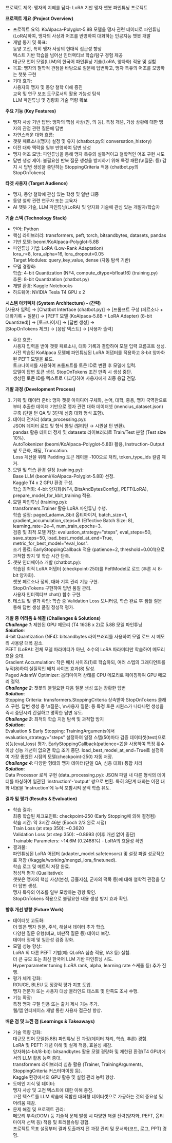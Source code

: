 프로젝트 제목: 맹자의 지혜를 담다: LoRA 기반 맹자 챗봇 파인튜닝 프로젝트

**프로젝트 개요 (Project Overview)**   
- 프로젝트 요약: KoAlpaca-Polyglot-5.8B 모델을 맹자 관련 데이터로 파인튜닝(LoRA)하여, 맹자의 사상과 어조를 반영하여 대화하는 인공지능 챗봇 개발   
- 개발 동기 및 목표:   
    동양 고전, 특히 맹자 사상의 현대적 접근성 향상   
    텍스트 기반 학습을 넘어선 인터랙티브 학습/탐구 경험 제공   
    대규모 언어 모델(LLM)의 한국어 파인튜닝 기술(LoRA, 양자화) 적용 및 실험   
- 목표: 맹자의 철학적 관점을 바탕으로 질문에 답변하고, 맹자 특유의 어조를 모방하는 챗봇 구현   
- 기대 효과:   
    사용자의 맹자 및 동양 철학 이해 증진   
    교육 및 연구 보조 도구로서의 활용 가능성 탐색   
    LLM 파인튜닝 및 경량화 기술 역량 확보
   
**주요 기능 (Key Features)**   
- 맹자 사상 기반 답변: 맹자의 핵심 사상(인, 의 등), 특정 개념, 가상 상황에 대한 맹자의 관점 관련 질문에 답변   
- 자연스러운 대화 흐름:   
- 챗봇 페르소나(맹자) 설정 및 유지 (chatbot.py의 conversation_history)   
- 이전 대화 맥락을 일부 반영하여 답변 생성   
- 맹자 어조 모방: 파인튜닝을 통해 맹자 특유의 설득적이고 철학적인 어조 구현 시도   
- 답변 생성 제어: 불필요한 반복 질문 생성을 방지하기 위해 특정 패턴(\n질문: 등) 감지 시 답변 생성을 중단하는 StoppingCriteria 적용 (chatbot.py의 StopOnTokens)
     
**타겟 사용자 (Target Audience)**   
- 맹자, 동양 철학에 관심 있는 학생 및 일반 대중   
- 동양 철학 관련 연구자 또는 교육자   
- AI 챗봇 기술, LLM 파인튜닝(LoRA) 및 양자화 기술에 관심 있는 개발자/학습자
     
**기술 스택 (Technology Stack)**   
  - 언어: Python   
  - 핵심 라이브러리: transformers, peft, torch, bitsandbytes, datasets, pandas   
  - 기반 모델: beomi/KoAlpaca-Polyglot-5.8B   
  - 파인튜닝 기법: LoRA (Low-Rank Adaptation)   
                  lora_r=8, lora_alpha=16, lora_dropout=0.05   
                  Target Modules: query_key_value, dense (자동 탐색 기반)   
  - 모델 경량화:   
      학습: 4-bit Quantization (NF4, compute_dtype=bfloat16) (training.py)   
      추론: 8-bit Quantization (chatbot.py)   
  - 개발 환경: Kaggle Notebooks   
  - 하드웨어: NVIDIA Tesla T4 GPU x 2
     
**시스템 아키텍처 (System Architecture) - (간략)**   
[사용자 입력] → [Chatbot Interface (chatbot.py)] → [프롬프트 구성 (페르소나 + 대화기록 + 질문)] → [PEFT 모델 (KoAlpaca-5.8B + LoRA Adapter) (8-bit Quantized)] → [토크나이저] → [답변 생성] →  
[StopOnTokens 체크] → [응답 텍스트] → [사용자 출력]   
  - 주요 흐름:   
      사용자 입력을 받아 챗봇 페르소나, 대화 기록과 결합하여 모델 입력 프롬프트 생성.   
      사전 학습된 KoAlpaca 모델에 파인튜닝된 LoRA 어댑터를 적용하고 8-bit 양자화된 PEFT 모델을 로드.   
      토크나이저를 사용하여 프롬프트를 토큰 ID로 변환 후 모델에 입력.   
      모델이 답변 토큰 생성. StopOnTokens 조건 만족 시 생성 중단.   
      생성된 토큰 ID를 텍스트로 디코딩하여 사용자에게 최종 응답 전달.
      
**개발 과정 (Development Process)**   
  1. 기획 및 데이터 준비: 맹자 챗봇 아이디어 구체화, 논어, 대학, 중용, 맹자 국역판으로부터 추출한 데이터 기반으로 맹자 관련 대화 데이터셋 (mencius_dataset.json) 구축 (단일 턴 QA 및 3단계 심층 대화 형식 포함).   
  2. 데이터 전처리 (data_processing.py):   
    JSON 데이터 로드 및 형식 통일 (멀티턴 → 시퀀셜 턴 변환).   
    pandas 활용 데이터 정제 및 datasets 라이브러리로 Train/Test 분할 (Test size 10%).   
    AutoTokenizer (beomi/KoAlpaca-Polyglot-5.8B) 활용, Instruction-Output 쌍 토큰화, 패딩, Truncation.   
    Loss 계산을 위해 Padding 토큰 레이블 -100으로 처리, token_type_ids 컬럼 제거.   
  3. 모델 및 학습 환경 설정 (training.py):   
    Base LLM (beomi/KoAlpaca-Polyglot-5.8B) 선정.   
    Kaggle T4 x 2 GPU 환경 구성.   
    학습 최적화: 4-bit 양자화(NF4, BitsAndBytesConfig), PEFT(LoRA), prepare_model_for_kbit_training 적용.   
  4. 모델 파인튜닝 (training.py):   
    transformers.Trainer 활용 LoRA 파인튜닝 수행.   
    학습 설정: paged_adamw_8bit 옵티마이저, batch_size=1, gradient_accumulation_steps=8 (Effective Batch Size: 8), learning_rate=2e-4, num_train_epochs=3.   
    검증 및 최적 모델 저장: evaluation_strategy="steps", eval_steps=50, save_steps=50, load_best_model_at_end=True, metric_for_best_model="eval_loss".   
    조기 종료: EarlyStoppingCallback 적용 (patience=2, threshold=0.001)으로 과적합 방지 및 학습 시간 단축.   
  5. 챗봇 인터페이스 개발 (chatbot.py):   
    학습된 최적 LoRA 어댑터 (checkpoint-250)를 PeftModel로 로드 (추론 시 8-bit 양자화).   
    챗봇 페르소나 정의, 대화 기록 관리 기능 구현.   
    StopOnTokens 구현하여 답변 품질 관리.   
    사용자 인터랙티브 chat() 함수 구현.   
  6. 테스트 및 결과 확인: 학습 중 Validation Loss 모니터링, 학습 완료 후 샘플 질문 통해 답변 생성 품질 정성적 평가.
     
**개발 중 어려움 & 해결 (Challenges & Solutions)**   
  ***Challenge 1***: 제한된 GPU 메모리 (T4 16GB x 2)로 5.8B 모델 파인튜닝   
  ***Solution***:   
    4-bit Quantization (NF4): bitsandbytes 라이브러리를 사용하여 모델 로드 시 메모리 사용량 대폭 감소.   
    PEFT (LoRA): 전체 모델 파라미터가 아닌, 소수의 LoRA 파라미터만 학습하여 메모리 효율 증대.   
    Gradient Accumulation: 작은 배치 사이즈(1)로 학습하되, 여러 스텝의 그래디언트를 누적(8)하여 실질적인 배치 사이즈 효과(8) 달성.   
    Paged AdamW Optimizer: 옵티마이저 상태를 CPU 메모리로 페이징하여 GPU 메모리 절약.   
  ***Challenge 2***: 챗봇의 불필요한 다음 질문 생성 또는 장황한 답변   
  ***Solution***:   
    Stopping Criteria: transformers.StoppingCriteria 상속받아 StopOnTokens 클래스 구현. 답변 생성 중 \n질문:, \n사용자 질문: 등 특정 토큰 시퀀스가 나타나면 생성을 즉시 중단시켜 간결하고 명확한 답변 유도.   
  ***Challenge 3***: 최적의 학습 지점 탐색 및 과적합 방지   
  ***Solution***:   
    Evaluation & Early Stopping: TrainingArguments에서 evaluation_strategy="steps" 설정하여 일정 스텝(50)마다 검증 데이터셋(test)으로 성능(eval_loss) 평가. EarlyStoppingCallback(patience=2)을 사용하여 특정 횟수 이상 성능 개선이 없으면 학습 조기 중단. load_best_model_at_end=True로 설정하여 가장 좋았던 시점의 모델(checkpoint-250) 자동 저장.   
  ***Challenge 4***: 다양한 형태의 맹자 데이터(단일 QA, 심층 대화) 통합 처리   
  ***Solution***:   
    Data Processor 로직 구현 (data_processing.py): JSON 파일 내 다른 형식의 데이터를 파싱하여 일관된 'instruction'-'output' 쌍으로 변환. 특히 3단계 대화는 이전 대화 내용을 'instruction'에 누적 포함시켜 문맥 학습 유도.   
     
**결과 및 평가 (Results & Evaluation)**   
  - 학습 결과:   
      최종 학습된 체크포인트: checkpoint-250 (Early Stopping에 의해 결정됨)   
      학습 시간: 약 3시간 46분 (Epoch 2/3 완료 시점)   
      Train Loss (at step 350): ~0.3620   
      Validation Loss (at step 350): ~0.8993 (이후 개선 없어 중단)   
      Trainable Parameters: ~14.6M (0.2488%) - LoRA의 효율성 확인   
  - 결과물:   
      파인튜닝된 LoRA 어댑터 (adapter_model.safetensors) 및 설정 파일 성공적으로 저장 (/kaggle/working/mengzi_lora_finetuned).   
      학습 로그 및 메트릭 저장 완료.   
      정성적 평가 (Qualitative):   
      챗봇은 맹자의 핵심 사상(본성, 긍휼지심, 군자의 덕목 등)에 대해 철학적 관점을 담아 답변 생성.   
      맹자 특유의 어조를 일부 모방하는 경향 확인.   
      StopOnTokens 적용으로 불필요한 내용 생성 방지 효과 확인.
     
**향후 개선 방향 (Future Work)**   
  - 데이터셋 고도화:   
      더 많은 맹자 원문, 주석, 해설서 데이터 추가 학습.   
      다양한 질문 유형(비교, 비판적 질문 등) 데이터 보강.   
      데이터 정제 및 일관성 검증 강화.   
  - 모델 성능 향상:   
      LoRA 외 다른 PEFT 기법(예: QLoRA 심층 적용, IA3 등) 실험.   
      더 큰 규모 또는 최신 한국어 LLM 기반 파인튜닝 시도.   
      Hyperparameter tuning (LoRA rank, alpha, learning rate 스케줄 등) 추가 진행.   
  - 평가 체계 강화:   
      ROUGE, BLEU 등 정량적 평가 지표 도입.   
      맹자 전문가 또는 사용자 대상 블라인드 테스트 및 만족도 조사 수행.   
  - 기능 확장:   
      특정 맹자 구절 인용 또는 출처 제시 기능 추가.   
      웹/앱 인터페이스 개발 통한 사용자 접근성 향상.
     
**배운 점 및 느낀 점 (Learnings & Takeaways)**   
  - 기술 역량 강화:   
      대규모 언어 모델(5.8B) 파인튜닝 전 과정(데이터 처리, 학습, 추론) 경험.   
      LoRA 및 PEFT: 개념 이해 및 실제 적용, 효율성 체감.   
      양자화(4-bit/8-bit): bitsandbytes 활용 모델 경량화 및 제한된 환경(T4 GPU)에서의 LLM 활용 능력 증대.   
      transformers 라이브러리 심층 활용 (Trainer, TrainingArguments, StoppingCriteria 커스터마이징 등).   
      Kaggle 환경에서의 GPU 활용 및 실험 관리 능력 향상.   
  - 도메인 지식 및 데이터:   
      맹자 사상 및 고전 텍스트에 대한 이해 증진.   
      고전 텍스트를 LLM 학습에 적합한 대화형 데이터셋으로 가공하는 것의 중요성 및 어려움 체감.   
  - 문제 해결 및 프로젝트 관리:   
      메모리 부족(OOM) 등 기술적 문제 발생 시 다양한 해결 전략(양자화, PEFT, 옵티마이저 선택 등) 적용 및 트러블슈팅 경험.   
      프로젝트 목표 설정부터 결과 도출까지 전 과정 관리 및 문서화(코드, 로그, PPT) 경험.   
